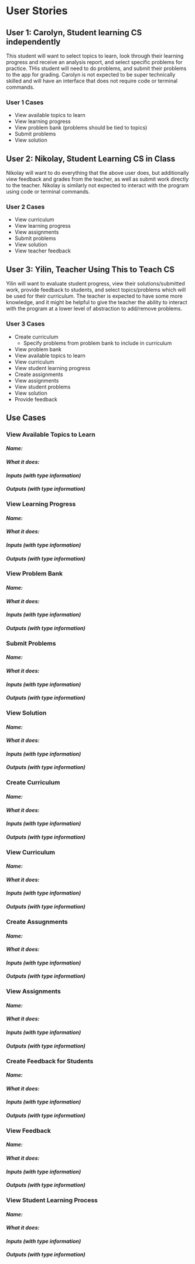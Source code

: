 # User Stories

## User 1: Carolyn, Student learning CS independently
This student will want to select topics to learn, look through their learning progress and receive an analysis report, and select specific problems for practice. THis student will need to do problems, and submit their problems to the app for grading. Carolyn is not expected to be super technically skilled and will have an interface that does not require code or terminal commands.
### User 1 Cases
- View available topics to learn
- View learning progress
- View problem bank (problems should be tied to topics)
- Submit problems
- View solution

## User 2: Nikolay, Student Learning CS in Class
Nikolay will want to do everything that the above user does, but additionally view feedback and grades from the teacher, as well as submit work directly to the teacher. Nikolay is similarly not expected to interact with the program using code or terminal commands.
### User 2 Cases
- View curriculum
- View learning progress
- View assignments
- Submit problems
- View solution
- View teacher feedback

## User 3: Yilin, Teacher Using This to Teach CS
Yilin will want to evaluate student progress, view their solutions/submitted work, provide feedback to students, and select topics/problems which will be used for their curriculum. The teacher is expected to have some more knowledge, and it might be helpful to give the teacher the ability to interact with the program at a lower level of abstraction to add/remove problems.
### User 3 Cases
- Create curriculum
  - Specify problems from problem bank to include in curriculum
- View problem bank
- View available topics to learn
- View curriculum
- View student learning progress
- Create assignments
- View assignments
- View student problems
- View solution
- Provide feedback

## Use Cases
### View Available Topics to Learn
#### _Name:_
#### _What it does:_
#### _Inputs (with type information)_
#### _Outputs (with type information)_

### View Learning Progress
#### _Name:_
#### _What it does:_
#### _Inputs (with type information)_
#### _Outputs (with type information)_

### View Problem Bank
#### _Name:_
#### _What it does:_
#### _Inputs (with type information)_
#### _Outputs (with type information)_

### Submit Problems
#### _Name:_
#### _What it does:_
#### _Inputs (with type information)_
#### _Outputs (with type information)_

### View Solution
#### _Name:_
#### _What it does:_
#### _Inputs (with type information)_
#### _Outputs (with type information)_

### Create Curriculum
#### _Name:_
#### _What it does:_
#### _Inputs (with type information)_
#### _Outputs (with type information)_

### View Curriculum
#### _Name:_
#### _What it does:_
#### _Inputs (with type information)_
#### _Outputs (with type information)_

### Create Assugnments
#### _Name:_
#### _What it does:_
#### _Inputs (with type information)_
#### _Outputs (with type information)_

### View Assignments
#### _Name:_
#### _What it does:_
#### _Inputs (with type information)_
#### _Outputs (with type information)_

### Create Feedback for Students
#### _Name:_
#### _What it does:_
#### _Inputs (with type information)_
#### _Outputs (with type information)_

### View Feedback
#### _Name:_
#### _What it does:_
#### _Inputs (with type information)_
#### _Outputs (with type information)_

### View Student Learning Process
#### _Name:_
#### _What it does:_
#### _Inputs (with type information)_
#### _Outputs (with type information)_


